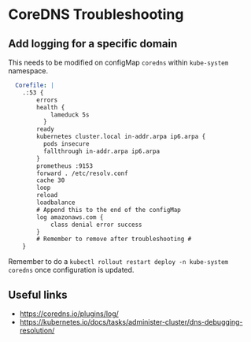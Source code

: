 # CoreDNS Troubleshooting

## Add logging for a specific domain

This needs to be modified on configMap `coredns` within `kube-system` namespace.

```yaml
  Corefile: |
    .:53 {
        errors
        health {
            lameduck 5s
          }
        ready
        kubernetes cluster.local in-addr.arpa ip6.arpa {
          pods insecure
          fallthrough in-addr.arpa ip6.arpa
        }
        prometheus :9153
        forward . /etc/resolv.conf
        cache 30
        loop
        reload
        loadbalance
        # Append this to the end of the configMap
        log amazonaws.com {
            class denial error success
        }
        # Remember to remove after troubleshooting #
    }
```

Remember to do a `kubectl rollout restart deploy -n kube-system coredns` once configuration is updated.

## Useful links

- <https://coredns.io/plugins/log/>
- <https://kubernetes.io/docs/tasks/administer-cluster/dns-debugging-resolution/>